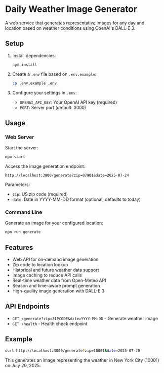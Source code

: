 # Daily Weather Image Generator

A web service that generates representative images for any day and location based on weather conditions using OpenAI's DALL-E 3.

## Setup

1. Install dependencies:
   ```bash
   npm install
   ```

2. Create a `.env` file based on `.env.example`:
   ```bash
   cp .env.example .env
   ```

3. Configure your settings in `.env`:
   - `OPENAI_API_KEY`: Your OpenAI API key (required)
   - `PORT`: Server port (default: 3000)

## Usage

### Web Server

Start the server:
```bash
npm start
```

Access the image generation endpoint:
```
http://localhost:3000/generate?zip=07901&date=2025-07-24
```

Parameters:
- `zip`: US zip code (required)
- `date`: Date in YYYY-MM-DD format (optional, defaults to today)

### Command Line

Generate an image for your configured location:
```bash
npm run generate
```

## Features

- Web API for on-demand image generation
- Zip code to location lookup
- Historical and future weather data support
- Image caching to reduce API calls
- Real-time weather data from Open-Meteo API
- Season and time-aware prompt generation
- High-quality image generation with DALL-E 3

## API Endpoints

- `GET /generate?zip=ZIPCODE&date=YYYY-MM-DD` - Generate weather image
- `GET /health` - Health check endpoint

## Example

```bash
curl http://localhost:3000/generate?zip=10001&date=2025-07-20
```

This generates an image representing the weather in New York City (10001) on July 20, 2025.